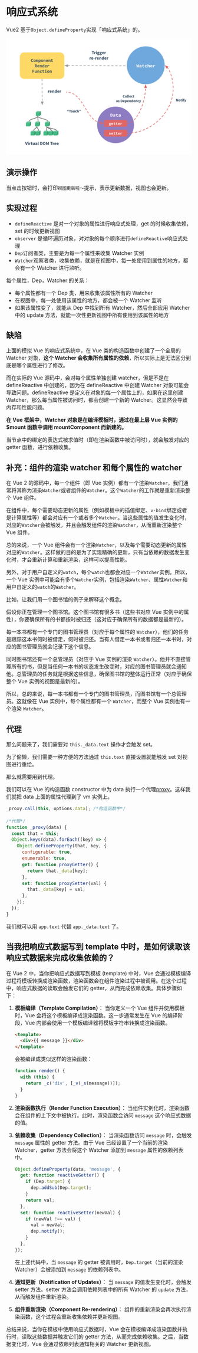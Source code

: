 # 响应式系统

Vue2 基于`Object.defineProperty`实现「响应式系统」的。

![](../images/2023-10-12-14-53-03.png)

## 演示操作

当点击按钮时，会打印`视图更新啦～`提示，表示更新数据，视图也会更新。

## 实现过程

- `defineReactive` 是对一个对象的属性进行响应式处理，get 的时候收集依赖，set 的时候更新视图
- `observer` 是循环遍历对象，对对象的每个顺序进行`defineReactive`响应式处理
- `Dep`订阅者类，主要是为每一个属性来收集 Watcher 实例
- `Watcher`观察者类，收集依赖，就是在视图中，每一处使用到属性的地方，都会有一个 Watcher 进行监听。

每个属性，Dep，Watcher 的关系：

- 每个属性都有一个 Dep 类，用来收集该属性所有的 Watcher
- 在视图中，每一处使用该属性的地方，都会被一个 Watcher 监听
- 如果该属性变了，就能从 Dep 中找到所有 Watcher，然后全部应用 Watcher 中的 update 方法，就能一次性更新视图中所有使用到该属性的地方

## 缺陷

上面的模拟 Vue 的响应式系统中，在 Vue 类的构造函数中创建了一个全局的 Watcher 对象，**这个 Watcher 会收集所有属性的依赖**，所以实际上是无法区分到底是哪个属性进行了修改。

而在实际的 Vue 源码中，会对每个属性单独创建 watcher，但是不是在 defineReactive 中创建的，因为在 defineReactive 中创建 Watcher 对象可能会导致问题。defineReactive 是定义在对象的每一个属性上的，如果在这里创建 Watcher，那么每当属性被访问时，都会创建一个新的 Watcher。这显然会导致内存和性能问题。

**在 Vue 框架中，Watcher 对象是在编译模板时，通过在最上层 Vue 实例的 $mount 函数中调用 mountComponent 而新建的。**

当节点中的绑定的表达式被求值时（即在渲染函数中被访问时），就会触发对应的 getter 函数，进行依赖收集。

## 补充：组件的渲染 watcher 和每个属性的 watcher

在 Vue 2 的源码中，每一个组件（即 Vue 实例）都有一个渲染`Watcher`，我们通常将其称为渲染`Watcher`或者组件的`Watcher`。这个`Watcher`的工作就是重新渲染整个 Vue 组件。

在组件中，每个需要动态更新的属性（例如模板中的插值绑定、`v-bind`绑定或者是计算属性等）都会对应有一个或者多个`Watcher`。当这些属性的值发生变化时，对应的`Watcher`会被触发，并且会触发组件的渲染`Watcher`，从而重新渲染整个 Vue 组件。

总的来说，一个 Vue 组件会有一个渲染`Watcher`，以及每个需要动态更新的属性对应的`Watcher`。这样做的目的是为了实现精确的更新，只有当依赖的数据发生变化时，才会重新计算和重新渲染，这样可以提高性能。

另外，对于用户自定义的`watch`，每个`watch`也都会对应一个`Watcher`实例。所以，一个 Vue 实例中可能会有多个`Watcher`实例，包括渲染`Watcher`、属性`Watcher`和用户自定义的`watch`的`Watcher`。

比如，让我们用一个图书馆的例子来解释这个概念。

假设你正在管理一个图书馆。这个图书馆有很多书（这些书对应 Vue 实例中的属性），你要确保所有的书都按时被归还（这对应于确保所有的数据都是最新的）。

每一本书都有一个专门的图书管理员（对应于每个属性的 `Watcher`），他们的任务是跟踪这本书何时被借走，何时被归还。当有人借走一本书或者归还一本书时，对应的图书管理员就会记录下这个信息。

同时图书馆还有一个总管理员（对应于 Vue 实例的渲染 `Watcher`）。他并不直接管理所有的书，但是当任何一本书的状态发生改变时，对应的图书管理员就会通知他。总管理员的任务就是根据这些信息，确保图书馆的整体运行正常（对应于确保整个 Vue 实例的视图是最新的）。

所以，总的来说，每一本书都有一个专门的图书管理员，而图书馆有一个总管理员。这就像在 Vue 实例中，每个属性都有一个 `Watcher`，而整个 Vue 实例也有一个渲染 `Watcher`。

## 代理

那么问题来了，我们需要对 `this._data.text` 操作才会触发 set。

为了偷懒，我们需要一种方便的方法通过 `this.text` 直接设置就能触发 set 对视图进行重绘。

那么就需要用到代理。

我们可以在 Vue 的构造函数 constructor 中为 data 执行一个代理[proxy](https://github.com/vuejs/vue/blob/dev/src/core/instance/state.js#L33)。这样我们就把 data 上面的属性代理到了 vm 实例上。

```js
_proxy.call(this, options.data); /*构造函数中*/

/*代理*/
function _proxy(data) {
  const that = this;
  Object.keys(data).forEach((key) => {
    Object.defineProperty(that, key, {
      configurable: true,
      enumerable: true,
      get: function proxyGetter() {
        return that._data[key];
      },
      set: function proxySetter(val) {
        that._data[key] = val;
      },
    });
  });
}
```

我们就可以用 `app.text` 代替 `app._data.text` 了。

## 当我把响应式数据写到 template 中时，是如何读取该响应式数据来完成收集依赖的？

在 Vue 2 中，当你把响应式数据写到模板 (template) 中时，Vue 会通过模板编译过程将模板转换成渲染函数，渲染函数会在组件渲染过程中被调用。在这个过程中，响应式数据的读取会触发它们的 getter，从而完成依赖收集。具体步骤如下：

1. **模板编译（Template Compilation）**：
   当你定义一个 Vue 组件并使用模板时，Vue 会将这个模板编译成渲染函数。这一步通常发生在 Vue 的编译阶段，Vue 内部会使用一个模板编译器将模板字符串转换成渲染函数。

   ```html
   <template>
     <div>{{ message }}</div>
   </template>
   ```

   会被编译成类似这样的渲染函数：

   ```javascript
   function render() {
     with (this) {
       return _c('div', [_v(_s(message))]);
     }
   }
   ```

2. **渲染函数执行（Render Function Execution）**：
   当组件实例化时，渲染函数会在组件的上下文中被执行。此时，渲染函数会访问 `message` 这个响应式数据的值。

3. **依赖收集（Dependency Collection）**：
   当渲染函数访问 `message` 时，会触发 `message` 属性的 getter 方法。由于 Vue 已经设置了一个当前的渲染 Watcher，getter 方法会将这个 Watcher 添加到 `message` 属性的依赖列表中。

   ```javascript
   Object.defineProperty(data, 'message', {
     get: function reactiveGetter() {
       if (Dep.target) {
         dep.addSub(Dep.target);
       }
       return val;
     },
     set: function reactiveSetter(newVal) {
       if (newVal !== val) {
         val = newVal;
         dep.notify();
       }
     },
   });
   ```

   在上述代码中，当 `message` 的 getter 被调用时，`Dep.target`（当前的渲染 Watcher）会被添加到 `message` 的依赖列表中。

4. **通知更新（Notification of Updates）**：
   当 `message` 的值发生变化时，会触发 setter 方法。setter 方法会调用依赖列表中的所有 Watcher 的 `update` 方法，从而触发组件重新渲染。

5. **组件重新渲染（Component Re-rendering）**：
   组件的重新渲染会再次执行渲染函数，这个过程会重新收集依赖并更新视图。

总结来说，当你在模板中使用响应式数据时，Vue 会在模板编译成渲染函数并执行时，读取这些数据并触发它们的 getter 方法，从而完成依赖收集。之后，当数据变化时，Vue 会通过依赖列表通知相关的 Watcher 更新视图。
